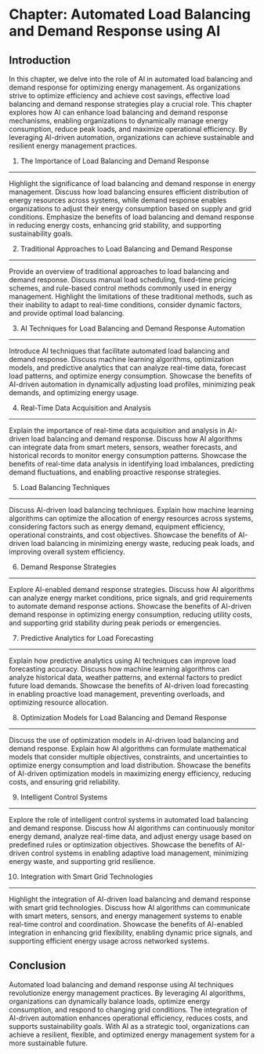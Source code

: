 Chapter: Automated Load Balancing and Demand Response using AI
==============================================================

Introduction
------------

In this chapter, we delve into the role of AI in automated load balancing and demand response for optimizing energy management. As organizations strive to optimize efficiency and achieve cost savings, effective load balancing and demand response strategies play a crucial role. This chapter explores how AI can enhance load balancing and demand response mechanisms, enabling organizations to dynamically manage energy consumption, reduce peak loads, and maximize operational efficiency. By leveraging AI-driven automation, organizations can achieve sustainable and resilient energy management practices.

1. The Importance of Load Balancing and Demand Response
-------------------------------------------------------

Highlight the significance of load balancing and demand response in energy management. Discuss how load balancing ensures efficient distribution of energy resources across systems, while demand response enables organizations to adjust their energy consumption based on supply and grid conditions. Emphasize the benefits of load balancing and demand response in reducing energy costs, enhancing grid stability, and supporting sustainability goals.

2. Traditional Approaches to Load Balancing and Demand Response
---------------------------------------------------------------

Provide an overview of traditional approaches to load balancing and demand response. Discuss manual load scheduling, fixed-time pricing schemes, and rule-based control methods commonly used in energy management. Highlight the limitations of these traditional methods, such as their inability to adapt to real-time conditions, consider dynamic factors, and provide optimal load balancing.

3. AI Techniques for Load Balancing and Demand Response Automation
------------------------------------------------------------------

Introduce AI techniques that facilitate automated load balancing and demand response. Discuss machine learning algorithms, optimization models, and predictive analytics that can analyze real-time data, forecast load patterns, and optimize energy consumption. Showcase the benefits of AI-driven automation in dynamically adjusting load profiles, minimizing peak demands, and optimizing energy usage.

4. Real-Time Data Acquisition and Analysis
------------------------------------------

Explain the importance of real-time data acquisition and analysis in AI-driven load balancing and demand response. Discuss how AI algorithms can integrate data from smart meters, sensors, weather forecasts, and historical records to monitor energy consumption patterns. Showcase the benefits of real-time data analysis in identifying load imbalances, predicting demand fluctuations, and enabling proactive response strategies.

5. Load Balancing Techniques
----------------------------

Discuss AI-driven load balancing techniques. Explain how machine learning algorithms can optimize the allocation of energy resources across systems, considering factors such as energy demand, equipment efficiency, operational constraints, and cost objectives. Showcase the benefits of AI-driven load balancing in minimizing energy waste, reducing peak loads, and improving overall system efficiency.

6. Demand Response Strategies
-----------------------------

Explore AI-enabled demand response strategies. Discuss how AI algorithms can analyze energy market conditions, price signals, and grid requirements to automate demand response actions. Showcase the benefits of AI-driven demand response in optimizing energy consumption, reducing utility costs, and supporting grid stability during peak periods or emergencies.

7. Predictive Analytics for Load Forecasting
--------------------------------------------

Explain how predictive analytics using AI techniques can improve load forecasting accuracy. Discuss how machine learning algorithms can analyze historical data, weather patterns, and external factors to predict future load demands. Showcase the benefits of AI-driven load forecasting in enabling proactive load management, preventing overloads, and optimizing resource allocation.

8. Optimization Models for Load Balancing and Demand Response
-------------------------------------------------------------

Discuss the use of optimization models in AI-driven load balancing and demand response. Explain how AI algorithms can formulate mathematical models that consider multiple objectives, constraints, and uncertainties to optimize energy consumption and load distribution. Showcase the benefits of AI-driven optimization models in maximizing energy efficiency, reducing costs, and ensuring grid reliability.

9. Intelligent Control Systems
------------------------------

Explore the role of intelligent control systems in automated load balancing and demand response. Discuss how AI algorithms can continuously monitor energy demand, analyze real-time data, and adjust energy usage based on predefined rules or optimization objectives. Showcase the benefits of AI-driven control systems in enabling adaptive load management, minimizing energy waste, and supporting grid resilience.

10. Integration with Smart Grid Technologies
--------------------------------------------

Highlight the integration of AI-driven load balancing and demand response with smart grid technologies. Discuss how AI algorithms can communicate with smart meters, sensors, and energy management systems to enable real-time control and coordination. Showcase the benefits of AI-enabled integration in enhancing grid flexibility, enabling dynamic price signals, and supporting efficient energy usage across networked systems.

Conclusion
----------

Automated load balancing and demand response using AI techniques revolutionize energy management practices. By leveraging AI algorithms, organizations can dynamically balance loads, optimize energy consumption, and respond to changing grid conditions. The integration of AI-driven automation enhances operational efficiency, reduces costs, and supports sustainability goals. With AI as a strategic tool, organizations can achieve a resilient, flexible, and optimized energy management system for a more sustainable future.
